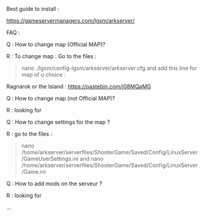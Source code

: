 Best guide to install : 

https://gameservermanagers.com/lgsm/arkserver/

FAQ : 

Q : How to change map (Official MAP)?

R : To change map :
Go to the files : 

> nano ./lgsm/config-lgsm/arkserver/arkserver.cfg
and add this line for map of u choice : 

Ragnarok or the Island : https://pastebin.com/j08MQaMG

Q : How to change map (not Official MAP)?

R : looking for

Q : How to change settings for the map ?

R : go to the files : 

> nano /home/arkserver/serverfiles/ShooterGame/Saved/Config/LinuxServer/GameUserSettings.ini
and
> nano /home/arkserver/serverfiles/ShooterGame/Saved/Config/LinuxServer/Game.ini

Q : How to add mods on the serveur ?

R : looking for

...






